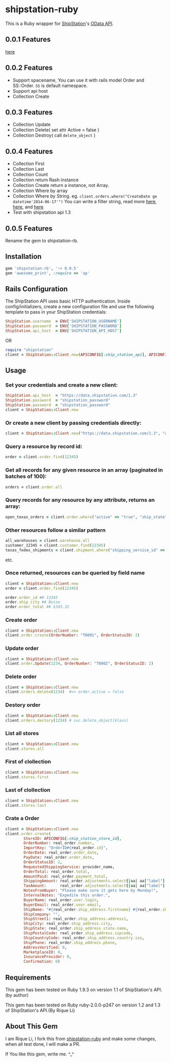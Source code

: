 shipstation-ruby
================

This is a Ruby wrapper for [ShipStation](http://www.shipstation.com/)'s [OData API](http://api.shipstation.com/MainPage.ashx).

## 0.0.1 Features
[here](https://github.com/codyduval/shipstation-ruby)

## 0.0.2 Features

* Support spacename, You can use it with rails model Order and SS::Order. `SS` is default namespace.
* Support api host
* Collection Create

## 0.0.3 Features

* Collection Update
* Collection Delete( set attr Active = false )
* Collection Destroy( call `delete_object` )

## 0.0.4 Features

* Collection First
* Collection Last
* Collection Count
* Collection return Rash instance
* Collection Create return a instance, not Array.
* Collection Where by array
* Collection Where by String. eg. `client.orders.where("CreateDate ge datetime'2014-06-17'")` 
You can write a filter string, read more [here](http://msdn.microsoft.com/en-us/library/ff478141.aspx), [here](http://www.odata.org/documentation/odata-version-3-0/odata-version-3-0-core-protocol), and [here](http://docs.oasis-open.org/odata/odata/v4.0/os/part1-protocol/odata-v4.0-os-part1-protocol.html#_Built-in_Query_Functions)
* Test with shipstation api 1.3

## 0.0.5 Features

Rename the gem to shipstation-rb.


## Installation

``` ruby
gem 'shipstation-rb', '~> 0.0.5'
gem 'awesome_print', :require => 'ap'
```

## Rails Configuration

The ShipStation API uses basic HTTP authentication. Inside config/initializers, create a new configuration file and use the following template to pass in your ShipStation credentials:

``` ruby
ShipStation.username  = ENV['SHIPSTATION_USERNAME']
ShipStation.password  = ENV['SHIPSTATION_PASSWORD']
ShipStation.api_host  = ENV['SHIPSTATION_API_HOST']
```

OR

```ruby
require "shipstation"
client = ShipStation::Client.new(APICONFIG[:ship_station_api], APICONFIG[:ship_station_account], APICONFIG[:ship_station_password])
```

## Usage

### Set your credentials and create a new client:
``` ruby
ShipStation.api_host  = "https://data.shipstation.com/1.3"
ShipStation.password  = "shipstation_password"
ShipStation.password  = "shipstation_password"
client = ShipStation::Client.new
```

### Or create a new client by passing credentials directly:
``` ruby
client = ShipStation::Client.new("https://data.shipstation.com/1.3", "username", "password")
```

### Query a resource by record id:
``` ruby
order = client.order.find(12345)
```

### Get all records for any given resource in an array (paginated in batches of 100):
``` ruby
orders = client.order.all
```

### Query records for any resource by any attribute, returns an array:
``` ruby
open_texas_orders = client.order.where("active" => "true", "ship_state" => "TX")
```

### Other resources follow a similar pattern
``` ruby
all_warehouses = client.warehouse.all
customer_12345 = client.customer.find(12345)
texas_fedex_shipments = client.shipment.where("shipping_service_id" => 0001, "state" => "TX")
```
etc.

### Once returned, resources can be queried by field name
``` ruby
client = ShipStation::Client.new
order = client.order.find(12345)

order.order_id ## 12345
order.ship_city ## Boise
order.order_total ## $343.32
```

### Create order
```ruby
client = ShipStation::Client.new
client.order.create(OrderNumber: "T0001", OrderStatusID: 2)
```

### Update order
```ruby
client = ShipStation::Client.new
client.order.Update(1234, OrderNumber: "T0002", OrderStatusID: 2)
```

### Delete order
```ruby
client = ShipStation::Client.new
client.orders.delete(1234)  #=> order.active = false
```

### Destory order
```ruby
client = ShipStation::Client.new
client.orders.destory(1234) # svc.delete_object(klass)
```

### List all stores
```ruby
client = ShipStation::Client.new
client.stores.all
```

### First of clollection
```ruby
client = ShipStation::Client.new
client.stores.first
```

### Last of clollection
```ruby
client = ShipStation::Client.new
client.stores.last
```

### Crate a Order

```ruby
client = ShipStation::Client.new
client.order.create(
        StoreID: APICONFIG[:ship_station_store_id],
        OrderNumber: real_order.number,
        ImportKey: "OrderID#{real_order.id}",
        OrderDate: real_order.order_date,
        PayDate: real_order.order_date,
        OrderStatusID: 2,
        RequestedShippingService: provider_name,
        OrderTotal: real_order.total,
        AmountPaid: real_order.payment_total,
        ShippingAmount: real_order.adjustments.select{|aa| aa["label"] == "Shipping" }[0].try(:amount),
        TaxAmount:      real_order.adjustments.select{|aa| aa["label"] == "sales_tax"}[0].try(:amount),
        NotesFromBuyer: "Please make sure it gets here by Monday!",
        InternalNotes: "Expedite this order.",
        BuyerName: real_order.user.login,
        BuyerEmail: real_order.user.email,
        ShipName: "#{real_order.ship_address.firstname} #{real_order.ship_address.lastname}",
        ShipCompany: "",
        ShipStreet1: real_order.ship_address.address1,
        ShipCity: real_order.ship_address.city,
        ShipState: real_order.ship_address.state.name,
        ShipPostalCode: real_order.ship_address.zipcode,
        ShipCountryCode: real_order.ship_address.country.iso,
        ShipPhone: real_order.ship_address.phone,
        AddressVerified: 0,
        MarketplaceID: 0,
        InsuranceProvider: 0,
        Confirmation: 0)
```

## Requirements
This gem has been tested on Ruby 1.9.3 on version 1.1 of ShipStation's API.(by author)

This gem has been tested on Ruby ruby-2.0.0-p247 on version 1.2 and 1.3 of ShipStation's API.(By Rique Li)

## About This Gem

I am Rique Li, I fork this from [shipstation-ruby](https://github.com/codyduval/shipstation-ruby/) and make some changes, when all test done, I will make a PR.

If You like this gem, write me. ^_^



